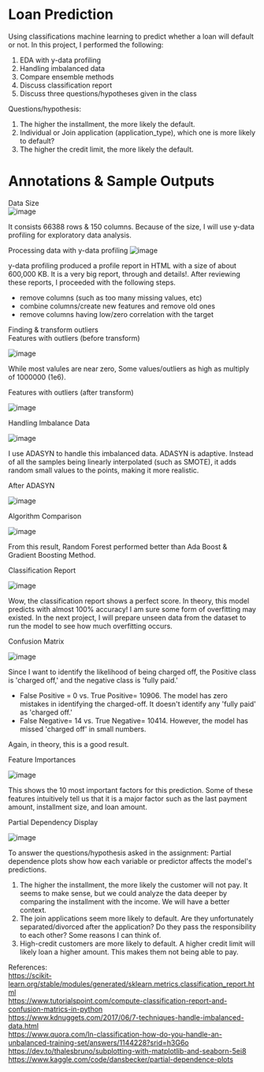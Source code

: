 # Loan Prediction
Using classifications machine learning to predict whether a loan will default or not. 
In this project, I performed the following:
1) EDA with y-data profiling
2) Handling imbalanced data
3) Compare ensemble methods
4) Discuss classification report
5) Discuss three questions/hypotheses given in the class

Questions/hypothesis:
1) The higher the installment, the more likely the default.
2) Individual or Join application (application_type), which one is more likely to default?
3) The higher the credit limit, the more likely the default.

# Annotations & Sample Outputs

Data Size <br>
![image](https://github.com/mahdiwf/loan-prediction/assets/163992115/c555ed3c-d16f-44ca-934b-6e7fcc43ed32)

It consists 66388 rows & 150 columns. Because of the size, I will use y-data profiling for exploratory data analysis.

Processing data with y-data profiling
![image](https://github.com/mahdiwf/loan-prediction/assets/163992115/0ee395cf-7d5f-4d8d-8d03-6a88d1fc06d7) <br>

y-data profiling produced a profile report in HTML with a size of about 600,000 KB. It is a very big report, through and details!. After reviewing these reports, I proceeded with the following steps.
 * remove columns (such as too many missing values, etc)
 * combine columns/create new features and remove old ones
 * remove columns having low/zero correlation with the target

Finding & transform outliers<br>
Features with outliers (before transform)

 ![image](https://github.com/mahdiwf/loan-prediction/assets/163992115/ce916150-8a65-4b75-983d-966b831ebb57)

 While most valules are near zero, Some values/outliers as high as multiply of 1000000 (1e6).

Features with outliers (after transform)

 ![image](https://github.com/mahdiwf/loan-prediction/assets/163992115/6c458a16-babb-4159-af69-5f8d667d4d3a)

Handling Imbalance Data

![image](https://github.com/mahdiwf/loan-prediction/assets/163992115/24d0ea04-b17d-4ddd-9b38-c32632f4e0c3) <br>

I use ADASYN to handle this imbalanced data. ADASYN is adaptive. Instead of all the samples being linearly interpolated (such as SMOTE), it adds random small values to the points, making it more realistic.<br>

After ADASYN

![image](https://github.com/mahdiwf/loan-prediction/assets/163992115/fc1d4dc0-f07e-43ac-b1ca-6c6a6d78b720)


Algorithm Comparison

 ![image](https://github.com/mahdiwf/loan-prediction/assets/163992115/323e2466-590d-4be6-a1e4-7d0058fff21a)

From this result, Random Forest performed better than Ada Boost & Gradient Boosting Method.

Classification Report

 ![image](https://github.com/mahdiwf/loan-prediction/assets/163992115/b22fad73-04b7-4176-b3cd-0ac1fa666073)

Wow, the classification report shows a perfect score. In theory, this model predicts with almost 100% accuracy! I am sure some form of overfitting may existed.
In the next project, I will prepare unseen data from the dataset to run the model to see how much overfitting occurs.

Confusion Matrix

 ![image](https://github.com/mahdiwf/loan-prediction/assets/163992115/031f737c-a2e1-42e9-91fc-bbad9210db3e)

Since I want to identify the likelihood of being charged off, the Positive class is 'charged off,' and the negative class is 'fully paid.'
* False Positive = 0 vs. True Positive= 10906. 
The model has zero mistakes in identifying the charged-off. It doesn't identify any 'fully paid' as 'charged off.'
* False Negative= 14 vs. True Negative= 10414. 
However, the model has missed 'charged off' in small numbers.

Again, in theory, this is a good result.

Feature Importances

 ![image](https://github.com/mahdiwf/loan-prediction/assets/163992115/086c0ae4-7931-4876-85b9-1f921bd85278)

This shows the 10 most important factors for this prediction. Some of these features intuitively tell us that it is a major factor such as the last payment amount, installment size, and loan amount.

Partial Dependency Display

 ![image](https://github.com/mahdiwf/loan-prediction/assets/163992115/f69cbc13-5f54-4879-a4f9-2811ddc5c7ca)

To answer the questions/hypothesis asked in the assignment:
Partial dependence plots show how each variable or predictor affects the model's predictions.
1) The higher the installment, the more likely the customer will not pay. It seems to make sense, but we could analyze the data deeper by comparing the installment with the income. We will have a better context.
2) The join applications seem more likely to default. Are they unfortunately separated/divorced after the application? Do they pass the responsibility to each other? Some reasons I can think of.
3) High-credit customers are more likely to default. A higher credit limit will likely loan a higher amount. This makes them not being able to pay.

References:<br>
https://scikit-learn.org/stable/modules/generated/sklearn.metrics.classification_report.html <br>
https://www.tutorialspoint.com/compute-classification-report-and-confusion-matrics-in-python <br>
https://www.kdnuggets.com/2017/06/7-techniques-handle-imbalanced-data.html <br>
https://www.quora.com/In-classification-how-do-you-handle-an-unbalanced-training-set/answers/1144228?srid=h3G6o <br>
https://dev.to/thalesbruno/subplotting-with-matplotlib-and-seaborn-5ei8 <br>
https://www.kaggle.com/code/dansbecker/partial-dependence-plots <br>

